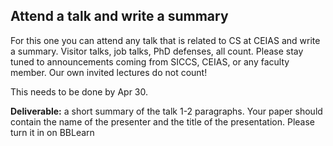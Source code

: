 ## Attend a talk and write a summary 

For this one you can attend any talk that is related to CS at CEIAS and write a summary. Visitor talks, job talks, PhD defenses, all count. 
Please stay tuned to announcements coming from SICCS, CEIAS, or any faculty member. Our own invited lectures do not count!

This needs to be done by Apr 30. 

**Deliverable:** a short summary of the talk 1-2 paragraphs. Your paper should contain the name of the presenter and the title of the presentation. Please turn it in on BBLearn
